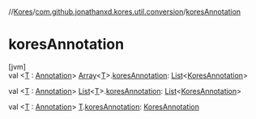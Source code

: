 //[Kores](../../index.md)/[com.github.jonathanxd.kores.util.conversion](index.md)/[koresAnnotation](kores-annotation.md)

# koresAnnotation

[jvm]\
val <[T](kores-annotation.md) : [Annotation](https://kotlinlang.org/api/latest/jvm/stdlib/kotlin/-annotation/index.html)> [Array](https://kotlinlang.org/api/latest/jvm/stdlib/kotlin/-array/index.html)<[T](kores-annotation.md)>.[koresAnnotation](kores-annotation.md): [List](https://kotlinlang.org/api/latest/jvm/stdlib/kotlin.collections/-list/index.html)<[KoresAnnotation](../com.github.jonathanxd.kores.base/index.md#974221511%2FClasslikes%2F-1216412040)>

val <[T](kores-annotation.md) : [Annotation](https://kotlinlang.org/api/latest/jvm/stdlib/kotlin/-annotation/index.html)> [List](https://kotlinlang.org/api/latest/jvm/stdlib/kotlin.collections/-list/index.html)<[T](kores-annotation.md)>.[koresAnnotation](kores-annotation.md): [List](https://kotlinlang.org/api/latest/jvm/stdlib/kotlin.collections/-list/index.html)<[KoresAnnotation](../com.github.jonathanxd.kores.base/index.md#974221511%2FClasslikes%2F-1216412040)>

val <[T](kores-annotation.md) : [Annotation](https://kotlinlang.org/api/latest/jvm/stdlib/kotlin/-annotation/index.html)> [T](kores-annotation.md).[koresAnnotation](kores-annotation.md): [KoresAnnotation](../com.github.jonathanxd.kores.base/index.md#974221511%2FClasslikes%2F-1216412040)
